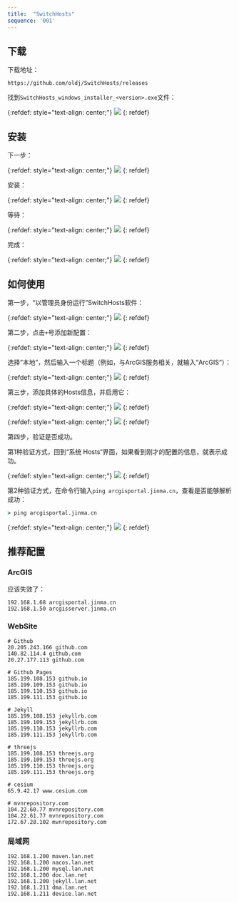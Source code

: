 ```yaml
---
title:  "SwitchHosts"
sequence: '001'
---
```


## 下载

下载地址：

```text
https://github.com/oldj/SwitchHosts/releases
```

找到`SwitchHosts_windows_installer_<version>.exe`文件：

{:refdef: style="text-align: center;"}
![](/assets/image/windows/software/switchhosts/switchhosts-windows-installer-exe-download.png)
{: refdef}

## 安装

下一步：

{:refdef: style="text-align: center;"}
![](/assets/image/windows/software/switchhosts/switchhosts-install-01.png)
{: refdef}

安装：

{:refdef: style="text-align: center;"}
![](/assets/image/windows/software/switchhosts/switchhosts-install-02.png)
{: refdef}

等待：

{:refdef: style="text-align: center;"}
![](/assets/image/windows/software/switchhosts/switchhosts-install-03.png)
{: refdef}

完成：

{:refdef: style="text-align: center;"}
![](/assets/image/windows/software/switchhosts/switchhosts-install-04.png)
{: refdef}

## 如何使用

第一步，“以管理员身份运行”SwitchHosts软件：

{:refdef: style="text-align: center;"}
![](/assets/image/windows/software/switchhosts/switchhosts-config-00.png)
{: refdef}

第二步，点击`+`号添加新配置：

{:refdef: style="text-align: center;"}
![](/assets/image/windows/software/switchhosts/switchhosts-config-01.png)
{: refdef}

选择“本地”，然后输入一个标题（例如，与ArcGIS服务相关，就输入“ArcGIS“）：

{:refdef: style="text-align: center;"}
![](/assets/image/windows/software/switchhosts/switchhosts-config-02.png)
{: refdef}

第三步，添加具体的Hosts信息，并启用它：

{:refdef: style="text-align: center;"}
![](/assets/image/windows/software/switchhosts/switchhosts-config-03.png)
{: refdef}

{:refdef: style="text-align: center;"}
![](/assets/image/windows/software/switchhosts/switchhosts-config-04.png)
{: refdef}

第四步，验证是否成功。

第1种验证方式，回到“系统 Hosts“界面，如果看到刚才的配置的信息，就表示成功。

{:refdef: style="text-align: center;"}
![](/assets/image/windows/software/switchhosts/switchhosts-config-05.png)
{: refdef}

第2种验证方式，在命令行输入`ping arcgisportal.jinma.cn`，查看是否能够解析成功：

```cmd
> ping arcgisportal.jinma.cn
```

{:refdef: style="text-align: center;"}
![](/assets/image/windows/software/switchhosts/switchhosts-config-06.png)
{: refdef}

## 推荐配置

### ArcGIS

应该失效了：

```text
192.168.1.68 arcgisportal.jinma.cn
192.168.1.50 arcgisserver.jinma.cn
```

### WebSite

```text
# Github
20.205.243.166 github.com
140.82.114.4 github.com
20.27.177.113 github.com

# Github Pages
185.199.108.153 github.io
185.199.109.153 github.io
185.199.110.153 github.io
185.199.111.153 github.io

# Jekyll
185.199.108.153 jekyllrb.com
185.199.109.153 jekyllrb.com
185.199.110.153 jekyllrb.com
185.199.111.153 jekyllrb.com

# threejs
185.199.108.153 threejs.org
185.199.109.153 threejs.org
185.199.110.153 threejs.org
185.199.111.153 threejs.org

# cesium
65.9.42.17 www.cesium.com

# mvnrepository.com
104.22.60.77 mvnrepository.com
104.22.61.77 mvnrepository.com
172.67.28.102 mvnrepository.com
```

### 局域网

```text
192.168.1.200 maven.lan.net
192.168.1.200 nacos.lan.net
192.168.1.200 mysql.lan.net
192.168.1.200 doc.lan.net
192.168.1.200 jekyll.lan.net
192.168.1.211 dma.lan.net
192.168.1.211 device.lan.net
```
